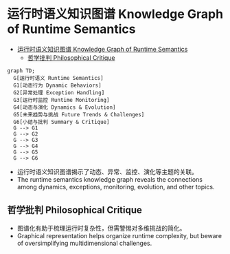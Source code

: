 # 运行时语义知识图谱 Knowledge Graph of Runtime Semantics


<!-- TOC START -->

- [运行时语义知识图谱 Knowledge Graph of Runtime Semantics](#运行时语义知识图谱-knowledge-graph-of-runtime-semantics)
  - [哲学批判 Philosophical Critique](#哲学批判-philosophical-critique)

<!-- TOC END -->

```mermaid
graph TD;
  G[运行时语义 Runtime Semantics]
  G1[动态行为 Dynamic Behaviors]
  G2[异常处理 Exception Handling]
  G3[运行时监控 Runtime Monitoring]
  G4[动态与演化 Dynamics & Evolution]
  G5[未来趋势与挑战 Future Trends & Challenges]
  G6[小结与批判 Summary & Critique]
  G --> G1
  G --> G2
  G --> G3
  G --> G4
  G --> G5
  G --> G6
```

- 运行时语义知识图谱揭示了动态、异常、监控、演化等主题的关联。
- The runtime semantics knowledge graph reveals the connections among dynamics, exceptions, monitoring, evolution, and other topics.

## 哲学批判 Philosophical Critique

- 图谱化有助于梳理运行时复杂性，但需警惕对多维挑战的简化。
- Graphical representation helps organize runtime complexity, but beware of oversimplifying multidimensional challenges.
